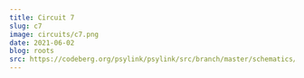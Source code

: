 ```yaml
---
title: Circuit 7
slug: c7
image: circuits/c7.png
date: 2021-06-02
blog: roots
src: https://codeberg.org/psylink/psylink/src/branch/master/schematics/circuit7.sch
---
```

